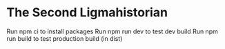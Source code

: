 # The Second Ligmahistorian
Run npm ci to install packages
Run npm run dev to test dev build
Run npm run build to test production build (in dist)